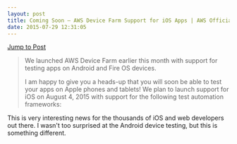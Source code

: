 ```yaml
---
layout: post
title: Coming Soon – AWS Device Farm Support for iOS Apps | AWS Official Blog
date: 2015-07-29 12:31:05
---
```


[Jump to Post](https://aws.amazon.com/blogs/aws/coming-soon-aws-device-farm-support-for-ios-apps/?utm_source=feedburner&utm_medium=feed&utm_campaign=Feed%3A+AmazonWebServicesBlog+%28Amazon+Web+Services+Blog%29)

> We launched AWS Device Farm earlier this month with support for testing apps on Android and Fire OS devices.
> 
> I am happy to give you a heads-up that you will soon be able to test your apps on Apple phones and tablets! We plan to launch support for iOS on August 4, 2015 with support for the following test automation frameworks:



This is very interesting news for the thousands of iOS and web developers out there. I wasn't too surprised at the Android device testing, but this is something different. 

